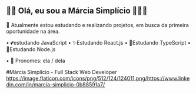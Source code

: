 ## 👋🏾 Olá, eu sou a Márcia Simplício 🙋🏾‍♀️

🔭 Atualmente estou estudando e realizando projetos, em busca da primeira oportunidade na área.

• 💕estudando JavaScript 
• ✨Estudando React.js 
• 🦋Estudando TypeScript 
• 🐬Estudando Node.js

• 🥰 Pronomes: ela / dela

#Márcia Simplício - Full Stack Web Developer 
https://image.flaticon.com/icons/png/512/124/124011.png/https://www.linkedin.com/in/marcia-simplicio-0b88591a7/
